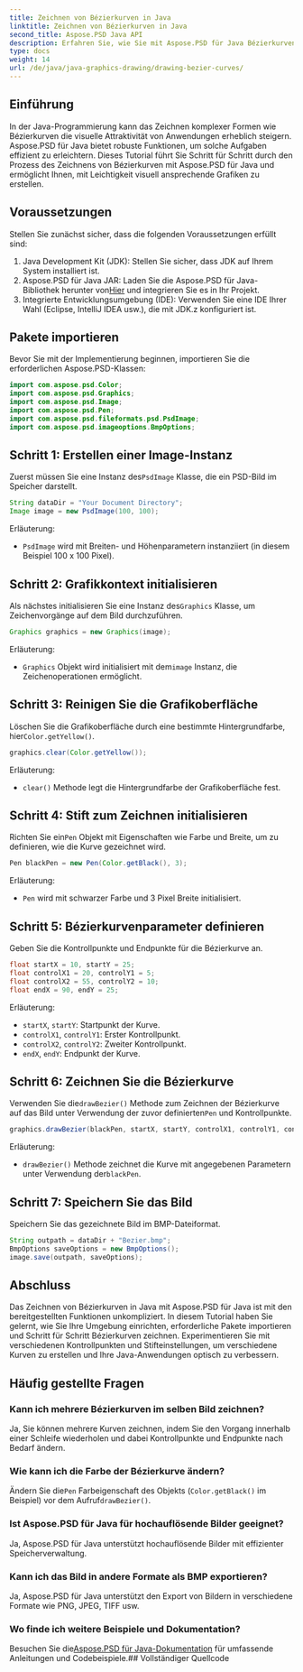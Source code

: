 ```yaml
---
title: Zeichnen von Bézierkurven in Java
linktitle: Zeichnen von Bézierkurven in Java
second_title: Aspose.PSD Java API
description: Erfahren Sie, wie Sie mit Aspose.PSD für Java Bézierkurven in Java zeichnen. Folgen Sie unserer Schritt-für-Schritt-Anleitung mit Codebeispielen.
type: docs
weight: 14
url: /de/java/java-graphics-drawing/drawing-bezier-curves/
---
```

## Einführung
In der Java-Programmierung kann das Zeichnen komplexer Formen wie Bézierkurven die visuelle Attraktivität von Anwendungen erheblich steigern. Aspose.PSD für Java bietet robuste Funktionen, um solche Aufgaben effizient zu erleichtern. Dieses Tutorial führt Sie Schritt für Schritt durch den Prozess des Zeichnens von Bézierkurven mit Aspose.PSD für Java und ermöglicht Ihnen, mit Leichtigkeit visuell ansprechende Grafiken zu erstellen.
## Voraussetzungen
Stellen Sie zunächst sicher, dass die folgenden Voraussetzungen erfüllt sind:
1. Java Development Kit (JDK): Stellen Sie sicher, dass JDK auf Ihrem System installiert ist.
2.  Aspose.PSD für Java JAR: Laden Sie die Aspose.PSD für Java-Bibliothek herunter von[Hier](https://releases.aspose.com/psd/java/) und integrieren Sie es in Ihr Projekt.
3. Integrierte Entwicklungsumgebung (IDE): Verwenden Sie eine IDE Ihrer Wahl (Eclipse, IntelliJ IDEA usw.), die mit JDK.z konfiguriert ist.
## Pakete importieren
Bevor Sie mit der Implementierung beginnen, importieren Sie die erforderlichen Aspose.PSD-Klassen:
```java
import com.aspose.psd.Color;
import com.aspose.psd.Graphics;
import com.aspose.psd.Image;
import com.aspose.psd.Pen;
import com.aspose.psd.fileformats.psd.PsdImage;
import com.aspose.psd.imageoptions.BmpOptions;
```
## Schritt 1: Erstellen einer Image-Instanz
 Zuerst müssen Sie eine Instanz des`PsdImage` Klasse, die ein PSD-Bild im Speicher darstellt.
```java
String dataDir = "Your Document Directory";
Image image = new PsdImage(100, 100);
```
Erläuterung:
- `PsdImage` wird mit Breiten- und Höhenparametern instanziiert (in diesem Beispiel 100 x 100 Pixel).
## Schritt 2: Grafikkontext initialisieren
 Als nächstes initialisieren Sie eine Instanz des`Graphics` Klasse, um Zeichenvorgänge auf dem Bild durchzuführen.
```java
Graphics graphics = new Graphics(image);
```
Erläuterung:
- `Graphics` Objekt wird initialisiert mit dem`image` Instanz, die Zeichenoperationen ermöglicht.
## Schritt 3: Reinigen Sie die Grafikoberfläche
Löschen Sie die Grafikoberfläche durch eine bestimmte Hintergrundfarbe, hier`Color.getYellow()`.
```java
graphics.clear(Color.getYellow());
```
Erläuterung:
- `clear()` Methode legt die Hintergrundfarbe der Grafikoberfläche fest.
## Schritt 4: Stift zum Zeichnen initialisieren
 Richten Sie ein`Pen` Objekt mit Eigenschaften wie Farbe und Breite, um zu definieren, wie die Kurve gezeichnet wird.
```java
Pen blackPen = new Pen(Color.getBlack(), 3);
```
Erläuterung:
- `Pen` wird mit schwarzer Farbe und 3 Pixel Breite initialisiert.
## Schritt 5: Bézierkurvenparameter definieren
Geben Sie die Kontrollpunkte und Endpunkte für die Bézierkurve an.
```java
float startX = 10, startY = 25;
float controlX1 = 20, controlY1 = 5;
float controlX2 = 55, controlY2 = 10;
float endX = 90, endY = 25;
```
Erläuterung:
- `startX`, `startY`: Startpunkt der Kurve.
- `controlX1`, `controlY1`: Erster Kontrollpunkt.
- `controlX2`, `controlY2`: Zweiter Kontrollpunkt.
- `endX`, `endY`: Endpunkt der Kurve.
## Schritt 6: Zeichnen Sie die Bézierkurve
 Verwenden Sie die`drawBezier()` Methode zum Zeichnen der Bézierkurve auf das Bild unter Verwendung der zuvor definierten`Pen` und Kontrollpunkte.
```java
graphics.drawBezier(blackPen, startX, startY, controlX1, controlY1, controlX2, controlY2, endX, endY);
```
Erläuterung:
- `drawBezier()` Methode zeichnet die Kurve mit angegebenen Parametern unter Verwendung der`blackPen`.
## Schritt 7: Speichern Sie das Bild
Speichern Sie das gezeichnete Bild im BMP-Dateiformat.
```java
String outpath = dataDir + "Bezier.bmp";
BmpOptions saveOptions = new BmpOptions();
image.save(outpath, saveOptions);
```
## Abschluss
Das Zeichnen von Bézierkurven in Java mit Aspose.PSD für Java ist mit den bereitgestellten Funktionen unkompliziert. In diesem Tutorial haben Sie gelernt, wie Sie Ihre Umgebung einrichten, erforderliche Pakete importieren und Schritt für Schritt Bézierkurven zeichnen. Experimentieren Sie mit verschiedenen Kontrollpunkten und Stifteinstellungen, um verschiedene Kurven zu erstellen und Ihre Java-Anwendungen optisch zu verbessern.
## Häufig gestellte Fragen
### Kann ich mehrere Bézierkurven im selben Bild zeichnen?
Ja, Sie können mehrere Kurven zeichnen, indem Sie den Vorgang innerhalb einer Schleife wiederholen und dabei Kontrollpunkte und Endpunkte nach Bedarf ändern.
### Wie kann ich die Farbe der Bézierkurve ändern?
 Ändern Sie die`Pen` Farbeigenschaft des Objekts (`Color.getBlack()` im Beispiel) vor dem Aufruf`drawBezier()`.
### Ist Aspose.PSD für Java für hochauflösende Bilder geeignet?
Ja, Aspose.PSD für Java unterstützt hochauflösende Bilder mit effizienter Speicherverwaltung.
### Kann ich das Bild in andere Formate als BMP exportieren?
Ja, Aspose.PSD für Java unterstützt den Export von Bildern in verschiedene Formate wie PNG, JPEG, TIFF usw.
### Wo finde ich weitere Beispiele und Dokumentation?
 Besuchen Sie die[Aspose.PSD für Java-Dokumentation](https://reference.aspose.com/psd/java/) für umfassende Anleitungen und Codebeispiele.## Vollständiger Quellcode
